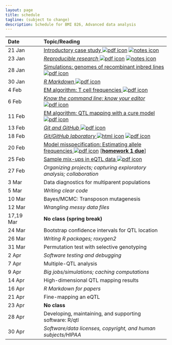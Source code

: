 ```yaml
---
layout: page
title: schedule
tagline: (subject to change)
description: Schedule for BMI 826, Advanced data analysis
---
```


| Date      | &nbsp;&nbsp;&nbsp;&nbsp;   | Topic/Reading  |
| :-------- | -- | :----- |
| 21 Jan    |    | [Introductory case study ![pdf icon](https://kbroman.org/pages/icons16/pdf-icon.png)](01_intro.pdf) [![notes icon](https://kbroman.org/pages/icons16/notes-icon.png)](01_intro_notes.pdf)
| 23 Jan    |    | [_Reproducible research_ ![pdf icon](https://kbroman.org/pages/icons16/pdf-icon.png)](02_reprores.pdf) [![notes icon](https://kbroman.org/pages/icons16/notes-icon.png)](02_reprores_notes.pdf)
| 28 Jan    |    | [Simulations: genomes of recombinant inbred lines ![pdf icon](https://kbroman.org/pages/icons16/pdf-icon.png)](03_sims.pdf)
| 30 Jan    |    | [_R Markdown_ ![pdf icon](https://kbroman.org/pages/icons16/pdf-icon.png)](04_rmarkdown.pdf)
| 4 Feb     |    | [EM algorithm: T cell frequencies ![pdf icon](https://kbroman.org/pages/icons16/pdf-icon.png)](05_tcells.pdf)
| 6 Feb     |    | [_Know the command line; know your editor_ ![pdf icon](https://kbroman.org/pages/icons16/pdf-icon.png)](06_cmdline.pdf)
| 11 Feb    |    | [EM algorithm: QTL mapping with a cure model ![pdf icon](https://kbroman.org/pages/icons16/pdf-icon.png)](07_qtlspike.pdf)
| 13 Feb    |    | [_Git and GitHub_ ![pdf icon](https://kbroman.org/pages/icons16/pdf-icon.png)](08_git.pdf)
| 18 Feb    |    | [_Git/GitHub laboratory_ ![html icon](https://kbroman.org/pages/icons16/html-icon.png)](09_git_lab.html)  [![pdf icon](https://kbroman.org/pages/icons16/pdf-icon.png)](09_git_lab.pdf)
| 20 Feb    |    | [Model misspecification: Estimating allele frequencies ![pdf icon](https://kbroman.org/pages/icons16/pdf-icon.png)](10_allelefreq.pdf) \[[**homework 1 due**](hw1.html)\]
| 25 Feb    |    | [Sample mix-ups in eQTL data ![pdf icon](https://kbroman.org/pages/icons16/pdf-icon.png)](11_samplemixups.pdf)
| 27 Feb    |    | _Organizing projects; capturing exploratory analysis; collaboration_
| 3 Mar     |    | Data diagnostics for multiparent populations
| 5 Mar     |    | _Writing clear code_
| 10 Mar    |    | Bayes/MCMC: Transposon mutagenesis
| 12 Mar    |    | _Wrangling messy data files_
| 17,19 Mar |    | **No class (spring break)** |
| 24 Mar    |    | Bootstrap confidence intervals for QTL location
| 26 Mar    |    | _Writing R packages; roxygen2_
| 31 Mar    |    | Permutation test with selective genotyping
| 2 Apr     |    | _Software testing and debugging_
| 7 Apr     |    | Multiple-QTL analysis
| 9 Apr     |    | _Big jobs/simulations; caching computations_
| 14 Apr    |    | High-dimensional QTL mapping results
| 16 Apr    |    | _R Markdown for papers_
| 21 Apr    |    | Fine-mapping an eQTL
| 23 Apr    |    | **No class**
| 28 Apr    |    | Developing, maintaining, and supporting software: R/qtl
| 30 Apr    |    | _Software/data licenses, copyright, and human subjects/HIPAA_
